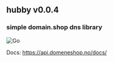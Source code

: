 ## hubby v0.0.4
### simple domain.shop dns library

![Go](https://github.com/ravndaa/hubby/workflows/Go/badge.svg)

Docs: https://api.domeneshop.no/docs/